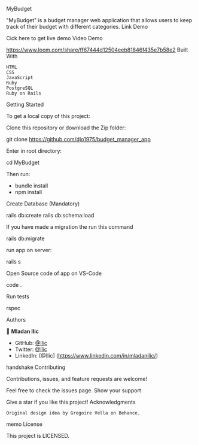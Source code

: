 MyBudget

"MyBudget" is a budget manager web application that allows users to keep track of their budget with different categories.
Link Demo

Cick here to get live demo
Video Demo

https://www.loom.com/share/ff67444d12504eeb81846f435e7b58e2
Built With

    HTML
    CSS
    JavaScript
    Ruby
    PostgreSQL
    Ruby on Rails

Getting Started

To get a local copy of this project:

Clone this repository or download the Zip folder:

git clone https://github.com/djo1975/budget_manager_app

Enter in root directory:

cd MyBudget

Then run:

- bundle install
- npm install

Create Database (Mandatory)

rails db:create
rails db:schema:load

If you have made a migration the run this command

rails db:migrate

run app on server:

rails s

Open Source code of app on VS-Code

code .

Run tests

rspec

Authors

👤 **Mladan Ilic**

- GitHub: [@Ilic](https://github.com/djo1975)
- Twitter: [@Ilic](https://twitter.com/MladanIlic)
- LinkedIn: [@Ilic] (https://www.linkedin.com/in/mladanilic/)

handshake Contributing

Contributions, issues, and feature requests are welcome!

Feel free to check the issues page.
Show your support

Give a star if you like this project!
Acknowledgments

    Original design idea by Gregoire Vella on Behance.

memo License

This project is LICENSED.